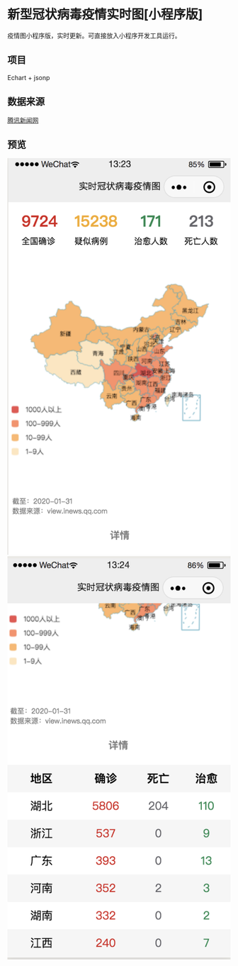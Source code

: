 # 新型冠状病毒疫情实时图[小程序版]
疫情图小程序版，实时更新。可直接放入小程序开发工具运行。

## 项目
Echart + jsonp

## 数据来源
[腾讯新闻网](https://news.qq.com/zt2020/page/feiyan.htm)

## 预览
![效果图1](img/icons/preview1.png)
![效果图2](img/icons/preview2.png)
